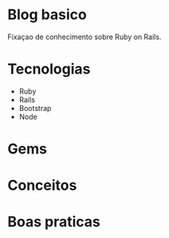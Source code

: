 # Blog basico
Fixaçao de conhecimento sobre Ruby on Rails.

# Tecnologias
- Ruby
- Rails
- Bootstrap
- Node 

# Gems



# Conceitos

# Boas praticas
